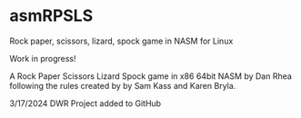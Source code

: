 # asmRPSLS

Rock paper, scissors, lizard, spock game in NASM for Linux

Work in progress!

A Rock Paper Scissors Lizard Spock game in x86 64bit NASM by Dan Rhea
following the rules created by by Sam Kass and Karen Bryla.

3/17/2024 DWR  Project added to GitHub

